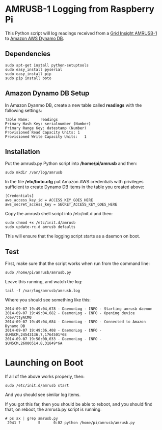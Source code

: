 # AMRUSB-1 Logging from Raspberry Pi

This Python script will log readings received from a [Grid Insight AMRUSB-1 ](http://www.gridinsight.com/products/amrusb-1/)to [Amazon AWS Dynamo DB](http://aws.amazon.com/dynamodb/).

## Dependencies

	sudo apt-get install python-setuptools
	sudo easy_install pyserial 
	sudo easy_install pip
	sudo pip install boto

## Amazon Dynamo DB Setup

In Amazon Dyanmo DB, create a new table called **readings** with the following settings:

	Table Name: 	readings
	Primary Hash Key: serialnumber (Number)
	Primary Range Key: datestamp (Number) 
	Provisioned Read Capacity Units: 1
	Provisioned Write Capacity Units: 	1

## Installation
  
Put the amrusb.py Python script into **/home/pi/amrusb** and then:
  
	sudo mkdir /var/log/amrusb

In the file **/etc/boto.cfg** put Amazon AWS credentials with privileges sufficient to create Dynamo DB items in the table you created above:

	[Credentials]
	aws_access_key_id = ACCESS_KEY_GOES_HERE
	aws_secret_access_key = SECRET_ACCESS_KEY_GOES_HERE

Copy the amrusb shell script into /etc/init.d and then:

	sudo chmod +x /etc/init.d/amrusb
	sudo update-rc.d amrusb defaults

This will ensure that the logging script starts as a daemon on boot.

## Test

First, make sure that the script works when run from the command line:

	sudo /home/pi/amrusb/amrusb.py
	
Leave this running, and watch the log:

	tail -f /var/log/amrusb/amrusb.log
	
Where you should see something like this:

	2014-09-07 19:49:04,678 - DaemonLog - INFO - Starting amrusb daemon
	2014-09-07 19:49:04,682 - DaemonLog - INFO - Opening device /dev/ttyACM0
	2014-09-07 19:49:04,684 - DaemonLog - INFO - Connected to Amazon Dynamo DB
	2014-09-07 19:49:36,408 - DaemonLog - INFO - $UMSCM,24543136,7,1764501*6E
	2014-09-07 19:50:00,033 - DaemonLog - INFO - $UMSCM,26080514,8,31849*6A

# Launching on Boot

If all of the above works properly, then:

	sudo /etc/init.d/amrusb start
	
And you should see similar log items.

If you got this far, then you should be able to reboot, and you should find that, on reboot, the amrusb.py script is running:

	# ps ax | grep amrusb.py
	 2941 ?        S      0:02 python /home/pi/amrusb/amrusb.py
